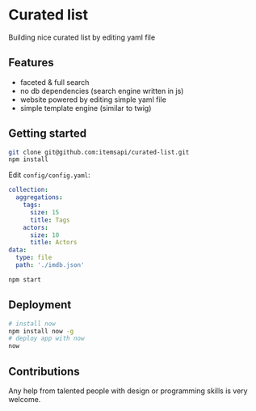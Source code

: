# Curated list

Building nice curated list by editing yaml file

## Features

- faceted & full search
- no db dependencies (search engine written in js)
- website powered by editing simple yaml file
- simple template engine (similar to twig)

## Getting started

```bash
git clone git@github.com:itemsapi/curated-list.git
npm install
```

Edit `config/config.yaml`:

```yaml
collection:
  aggregations:
    tags: 
      size: 15
      title: Tags
    actors: 
      size: 10
      title: Actors
data:
  type: file
  path: './imdb.json' 
```

```bash
npm start
```

## Deployment

```bash
# install now
npm install now -g
# deploy app with now 
now
```

## Contributions

Any help from talented people with design or programming skills is very welcome.
